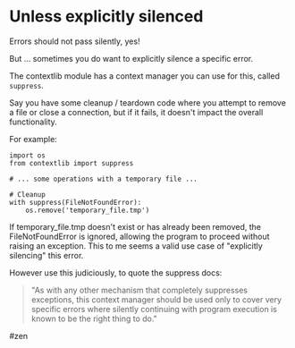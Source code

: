# Unless explicitly silenced

Errors should not pass silently, yes!

But ... sometimes you do want to explicitly silence a specific error.

The contextlib module has a context manager you can use for this, called `suppress`.

Say you have some cleanup / teardown code where you attempt to remove a file or close a connection, but if it fails, it doesn't impact the overall functionality.

For example:

```
import os
from contextlib import suppress

# ... some operations with a temporary file ...

# Cleanup
with suppress(FileNotFoundError):
    os.remove('temporary_file.tmp')
```

If temporary_file.tmp doesn't exist or has already been removed, the FileNotFoundError is ignored, allowing the program to proceed without raising an exception. This to me seems a valid use case of "explicitly silencing" this error.

However use this judiciously, to quote the suppress docs:

> "As with any other mechanism that completely suppresses exceptions, this context manager should be used only to cover very specific errors where silently continuing with program execution is known to be the right thing to do."

#zen
